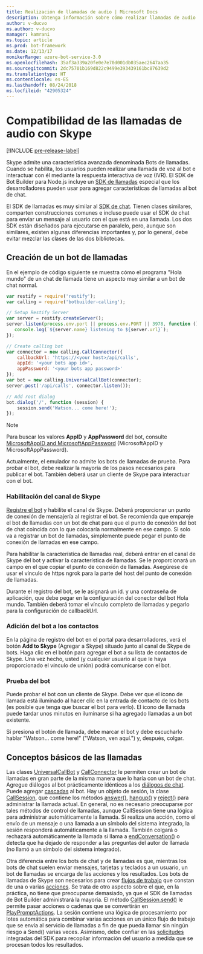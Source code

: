 ```yaml
---
title: Realización de llamadas de audio | Microsoft Docs
description: Obtenga información sobre cómo realizar llamadas de audio con Skype en un bot mediante Node.js.
author: v-ducvo
ms.author: v-ducvo
manager: kamrani
ms.topic: article
ms.prod: bot-framework
ms.date: 12/13/17
monikerRange: azure-bot-service-3.0
ms.openlocfilehash: 35af3a339a20fe0e7e70d001db035aec2647aa35
ms.sourcegitcommit: 2dc75701b169d822c9499e393439161bc87639d2
ms.translationtype: HT
ms.contentlocale: es-ES
ms.lasthandoff: 08/24/2018
ms.locfileid: "42905324"
---
```

# <a name="support-audio-calls-with-skype"></a>Compatibilidad de las llamadas de audio con Skype

[!INCLUDE [pre-release-label](../includes/pre-release-label-v3.md)]

Skype admite una característica avanzada denominada Bots de llamadas.  Cuando se habilita, los usuarios pueden realizar una llamada de voz al bot e interactuar con él mediante la respuesta interactiva de voz (IVR).  El SDK de Bot Builder para Node.js incluye un [SDK de llamadas][calling_sdk] especial que los desarrolladores pueden usar para agregar características de llamadas al bot de chat.   

El SDK de llamadas es muy similar al [SDK de chat][chat_sdk]. Tienen clases similares, comparten construcciones comunes e incluso puede usar el SDK de chat para enviar un mensaje al usuario con el que está en una llamada.  Los dos SDK están diseñados para ejecutarse en paralelo, pero, aunque son similares, existen algunas diferencias importantes y, por lo general, debe evitar mezclar las clases de las dos bibliotecas.  

## <a name="create-a-calling-bot"></a>Creación de un bot de llamadas
En el ejemplo de código siguiente se muestra cómo el programa "Hola mundo" de un chat de llamada tiene un aspecto muy similar a un bot de chat normal. 

```javascript
var restify = require('restify');
var calling = require('botbuilder-calling');

// Setup Restify Server
var server = restify.createServer();
server.listen(process.env.port || process.env.PORT || 3978, function () {
   console.log(`${server.name} listening to ${server.url}`); 
});

// Create calling bot
var connector = new calling.CallConnector({
    callbackUrl: 'https://<your host>/api/calls',
    appId: '<your bots app id>',
    appPassword: '<your bots app password>'
});
var bot = new calling.UniversalCallBot(connector);
server.post('/api/calls', connector.listen());

// Add root dialog
bot.dialog('/', function (session) {
    session.send('Watson... come here!');
});
```

> [!NOTE]
> Para buscar los valores **AppID** y **AppPassword** del bot, consulte [MicrosoftAppID and MicrosoftAppPassword](~/bot-service-manage-overview.md#microsoftappid-and-microsoftapppassword) (MicrosoftAppID y MicrosoftAppPassword).

Actualmente, el emulador no admite los bots de llamadas de prueba. Para probar el bot, debe realizar la mayoría de los pasos necesarios para publicar el bot.  También deberá usar un cliente de Skype para interactuar con el bot. 

### <a name="enable-the-skype-channel"></a>Habilitación del canal de Skype
[Registre el bot](../bot-service-quickstart-registration.md) y habilite el canal de Skype. Deberá proporcionar un punto de conexión de mensajería al registrar el bot. Se recomienda que empareje el bot de llamadas con un bot de chat para que el punto de conexión del bot de chat coincida con lo que colocaría normalmente en ese campo.  Si solo va a registrar un bot de llamadas, simplemente puede pegar el punto de conexión de llamadas en ese campo.  

Para habilitar la característica de llamadas real, deberá entrar en el canal de Skype del bot y activar la característica de llamadas. Se le proporcionará un campo en el que copiar el punto de conexión de llamadas. Asegúrese de usar el vínculo de https ngrok para la parte del host del punto de conexión de llamadas.

Durante el registro del bot, se le asignará un id. y una contraseña de aplicación, que debe pegar en la configuración del conector del bot Hola mundo. También deberá tomar el vínculo completo de llamadas y pegarlo para la configuración de callbackUrl.

### <a name="add-bot-to-contacts"></a>Adición del bot a los contactos
En la página de registro del bot en el portal para desarrolladores, verá el botón **Add to Skype** (Agregar a Skype) situado junto al canal de Skype de bots. Haga clic en el botón para agregar el bot a su lista de contactos de Skype.  Una vez hecho, usted (y cualquier usuario al que le haya proporcionado el vínculo de unión) podrá comunicarse con el bot.

### <a name="test-your-bot"></a>Prueba del bot
Puede probar el bot con un cliente de Skype. Debe ver que el icono de llamada está iluminado al hacer clic en la entrada de contacto de los bots (es posible que tenga que buscar el bot para verlo).  El icono de llamada puede tardar unos minutos en iluminarse si ha agregado llamadas a un bot existente.  

Si presiona el botón de llamada, debe marcar el bot y debe escucharlo hablar "Watson... come here!" ("Watson, ven aquí.") y, después, colgar.

## <a name="calling-basics"></a>Conceptos básicos de las llamadas
Las clases [UniversalCallBot](http://docs.botframework.com/en-us/node/builder/calling-reference/classes/_botbuilder_d_.universalcallbot) y [CallConnector](http://docs.botframework.com/en-us/node/builder/calling-reference/classes/_botbuilder_d_.callconnector) le permiten crear un bot de llamadas en gran parte de la misma manera que lo haría con un bot de chat. Agregue diálogos al bot prácticamente idénticos a los [diálogos de chat](bot-builder-nodejs-manage-conversation-flow.md). Puede agregar [cascadas](bot-builder-nodejs-prompts.md) al bot. Hay un objeto de sesión, la clase [CallSession](http://docs.botframework.com/en-us/node/builder/calling-reference/classes/_botbuilder_d_.callsession), que contiene los métodos [answer()](http://docs.botframework.com/en-us/node/builder/calling-reference/classes/_botbuilder_d_.callsession#answer), [hangup()](http://docs.botframework.com/en-us/node/builder/calling-reference/classes/_botbuilder_d_.callsession#hangup) y [reject()](http://docs.botframework.com/en-us/node/builder/calling-reference/classes/_botbuilder_d_.callsession#reject) para administrar la llamada actual. En general, no es necesario preocuparse por tales métodos de control de llamadas, aunque CallSession tiene una lógica para administrar automáticamente la llamada. Si realiza una acción, como el envío de un mensaje o una llamada a un símbolo del sistema integrado, la sesión responderá automáticamente a la llamada. También colgará o rechazará automáticamente la llamada si llama a [endConversation()](http://docs.botframework.com/en-us/node/builder/calling-reference/classes/_botbuilder_d_.callsession#endconversation) o detecta que ha dejado de responder a las preguntas del autor de llamada (no llamó a un símbolo del sistema integrado).

Otra diferencia entre los bots de chat y de llamadas es que, mientras los bots de chat suelen enviar mensajes, tarjetas y teclados a un usuario, un bot de llamadas se encarga de las acciones y los resultados. Los bots de llamadas de Skype son necesarios para crear [flujos de trabajo](http://docs.botframework.com/en-us/node/builder/calling-reference/interfaces/_botbuilder_d_.iworkflow) que constan de una o varias [acciones](http://docs.botframework.com/en-us/node/builder/calling-reference/interfaces/_botbuilder_d_.iaction).  Se trata de otro aspecto sobre el que, en la práctica, no tiene que preocuparse demasiado, ya que el SDK de llamadas de Bot Builder administrará la mayoría. El método [CallSession.send()](http://docs.botframework.com/en-us/node/builder/calling-reference/classes/_botbuilder_d_.callsession#send) le permite pasar acciones o cadenas que se convertirán en [PlayPromptActions](http://docs.botframework.com/en-us/node/builder/calling-reference/classes/_botbuilder_d_.playpromptaction).  La sesión contiene una lógica de procesamiento por lotes automática para combinar varias acciones en un único flujo de trabajo que se envía al servicio de llamadas a fin de que pueda llamar sin ningún riesgo a Send() varias veces.  Asimismo, debe confiar en las [solicitudes](bot-builder-nodejs-prompts.md) integradas del SDK para recopilar información del usuario a medida que se procesan todos los resultados.  

[calling_sdk]: http://docs.botframework.com/en-us/node/builder/calling-reference/modules/_botbuilder_d_
[chat_sdk]: http://docs.botframework.com/en-us/node/builder/chat-reference/modules/_botbuilder_d_
